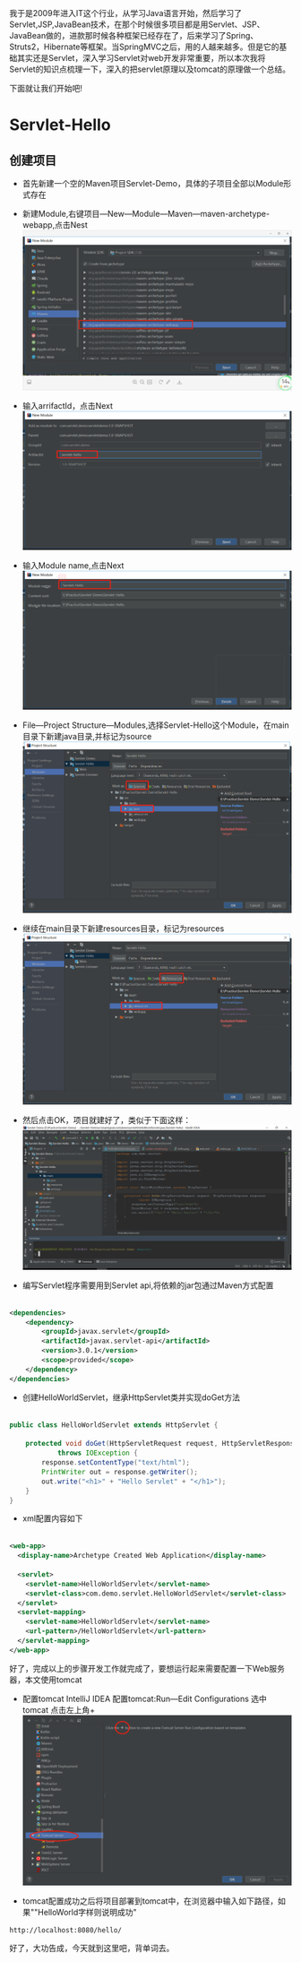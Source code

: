 我于是2009年进入IT这个行业，从学习Java语言开始，然后学习了Servlet,JSP,JavaBean技术，在那个时候很多项目都是用Servlet、JSP、JavaBean做的，进款那时候各种框架已经存在了，后来学习了Spring、Struts2，Hibernate等框架。当SpringMVC之后，用的人越来越多。但是它的基础其实还是Servlet，深入学习Servlet对web开发非常重要，所以本次我将Servlet的知识点梳理一下，深入的把servlet原理以及tomcat的原理做一个总结。

下面就让我们开始吧!
# Servlet-Hello

## 创建项目
* 首先新建一个空的Maven项目Servlet-Demo，具体的子项目全部以Module形式存在

* 新建Module,右键项目—New—Module—Maven—maven-archetype-webapp,点击Nest
![我是图片](./Servlet-Hello/src/main/resources/images/create-module01.png)

* 输入arrifactId，点击Next
![我是图片](./Servlet-Hello/src/main/resources/images/create-module02.png)


* 输入Module name,点击Next
![我是图片](./Servlet-Hello/src/main/resources/images/create-module03.png)

* File—Project Structure—Modules,选择Servlet-Hello这个Module，在main目录下新建java目录,并标记为source
![我是图片](./Servlet-Hello/src/main/resources/images/create-module04.png)

* 继续在main目录下新建resources目录，标记为resources
![我是图片](./Servlet-Hello/src/main/resources/images/create-module05.png)

* 然后点击OK，项目就建好了，类似于下面这样：
![我是图片](./Servlet-Hello/src/main/resources/images/project.png)

* 编写Servlet程序需要用到Servlet api,将依赖的jar包通过Maven方式配置

```xml

<dependencies>
    <dependency>
        <groupId>javax.servlet</groupId>
        <artifactId>javax.servlet-api</artifactId>
        <version>3.0.1</version>
        <scope>provided</scope>
    </dependency>
</dependencies>
```

* 创建HelloWorldServlet，继承HttpServlet类并实现doGet方法
```java

public class HelloWorldServlet extends HttpServlet {

    protected void doGet(HttpServletRequest request, HttpServletResponse response)
            throws IOException {
        response.setContentType("text/html");
        PrintWriter out = response.getWriter();
        out.write("<h1>" + "Hello Servlet" + "</h1>");
    }
}
```

* xml配置内容如下
```xml

<web-app>
  <display-name>Archetype Created Web Application</display-name>

  <servlet>
    <servlet-name>HelloWorldServlet</servlet-name>
    <servlet-class>com.demo.servlet.HelloWorldServlet</servlet-class>
  </servlet>
  <servlet-mapping>
    <servlet-name>HelloWorldServlet</servlet-name>
    <url-pattern>/HelloWorldServlet</url-pattern>
  </servlet-mapping>
</web-app>
```
好了，完成以上的步骤开发工作就完成了，要想运行起来需要配置一下Web服务器，本文使用tomcat


* 配置tomcat
IntelliJ IDEA 配置tomcat:Run—Edit Configurations 选中tomcat 点击左上角+
![我是图片](./Servlet-Hello/src/main/resources/images/add-tomcat.png)

* tomcat配置成功之后将项目部署到tomcat中，在浏览器中输入如下路径，如果""HelloWorld字样则说明成功"

```text
http://localhost:8080/hello/
```

好了，大功告成，今天就到这里吧，背单词去。
